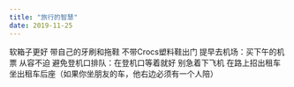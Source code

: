 ```yaml
---
title: "旅行的智慧"
date: 2019-11-25
---
```


软箱子更好
带自己的牙刷和拖鞋
不带Crocs塑料鞋出门
提早去机场：买下午的机票 从容不迫
避免登机口排队：在登机口等着就好
别急着下飞机
在路上招出租车
坐出租车后座（如果你坐朋友的车，他右边必须有一个人陪）
